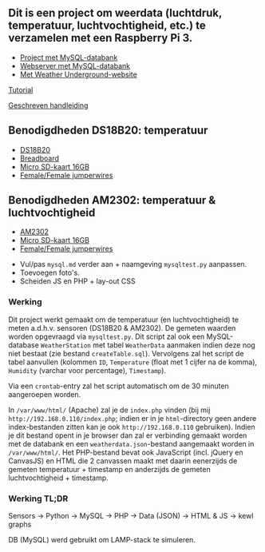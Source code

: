 ## Dit is een project om weerdata (luchtdruk, temperatuur, luchtvochtigheid, etc.) te verzamelen met een Raspberry Pi 3.

- [Project met MySQL-databank](https://www.raspberryweather.com/python-script/)
- [Webserver met MySQL-databank](http://raspberrywebserver.com/sql-databases/using-mysql-on-a-raspberry-pi.html)
- [Met Weather Underground-website](https://computertotaal.nl/artikelen/overige-elektronica/raspberry-pi-2-als-weerstation-66473/?article-page=1)


[Tutorial](https://www.youtube.com/watch?v=aEnS0-Jy2vE)

[Geschreven handleiding](http://www.circuitbasics.com/raspberry-pi-ds18b20-temperature-sensor-tutorial/)


## Benodigdheden DS18B20: temperatuur

- [DS18B20](https://www.sossolutions.nl/374-ds18b20-digital-temperature-sensor-extras)
- [Breadboard](https://www.sossolutions.nl/half-size-breadboard)
- [Micro SD-kaart 16GB](https://www.sossolutions.nl/16gb-sandisk-ultra-micro-sdhc-80mb-s)
- [Female/Female jumperwires](https://www.sossolutions.nl/premium-female-female-jumper-wires-40-x-6)


## Benodigdheden AM2302: temperatuur & luchtvochtigheid

- [AM2302](https://www.sossolutions.nl/393-am2302-wired-dht22-temperature-humidity-sensor)
- [Micro SD-kaart 16GB](https://www.sossolutions.nl/16gb-sandisk-ultra-micro-sdhc-80mb-s)
- [Female/Female jumperwires](https://www.sossolutions.nl/premium-female-female-jumper-wires-40-x-6)



<!--## TODO / Op te letten

/- Parse string (?) naar int in javascript om te tonen op grafiek.
/- Omzetten van int naar float/double in javascript + MySQL, ...
- Pas op met parseren; ook opletten voor 10,20,30,etc. (De getekende lijn kan soms "onder" de lijnen van de y-as liggen) 
- Correctie: lijnen liggen niet per se onder andere lijnen, probleem was: parseren naar int...


**Maak ook een crontab via `crontab -e`:**

`TZ="Europe/Brussels"`

`0,30 * * * * /usr/bin/python /home/pi/mysqltest.py`
-->

- Vul/pas `mysql.md` verder aan + naamgeving `mysqltest.py` aanpassen.
- Toevoegen foto's.
- Scheiden JS en PHP + lay-out CSS

### Werking

Dit project werkt gemaakt om de temperatuur (en luchtvochtigheid) te meten a.d.h.v. sensoren (DS18B20 & AM2302). De gemeten waarden worden opgevraagd via `mysqltest.py`. Dit script zal ook een MySQL-database `WeatherStation` met tabel `WeatherData` aanmaken indien deze nog niet bestaat (zie bestand `createTable.sql`). Vervolgens zal het script de tabel aanvullen (kolommen `ID`, `Temperature` (float met 1 cijfer na de komma), `Humidity` (varchar voor percentage), `Timestamp`).

Via een `crontab`-entry zal het script automatisch om de 30 minuten aangeroepen worden.

In `/var/www/html/` (Apache) zal je de `index.php` vinden (bij mij `http://192.168.0.110/index.php`; indien er in je `html`-directory geen andere index-bestanden zitten kan je ook `http://192.168.0.110` gebruiken). Indien je dit bestand opent in je browser dan zal er verbinding gemaakt worden met de databank en een `weatherdata.json`-bestand aangemaakt worden in `/var/www/html/`. Het PHP-bestand bevat ook JavaScript (incl. jQuery en CanvasJS) en HTML die 2 canvassen maakt met daarin eenerzijds de gemeten temperatuur + timestamp en anderzijds de gemeten luchtvochtigheid + timestamp.


### Werking TL;DR

Sensors -> Python -> MySQL -> PHP -> Data (JSON) -> HTML & JS ->  kewl graphs

DB (MySQL) werd gebruikt om LAMP-stack te simuleren.
